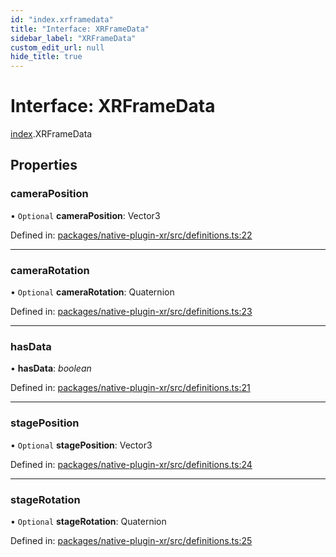 ```yaml
---
id: "index.xrframedata"
title: "Interface: XRFrameData"
sidebar_label: "XRFrameData"
custom_edit_url: null
hide_title: true
---
```


# Interface: XRFrameData

[index](../modules/index.md).XRFrameData

## Properties

### cameraPosition

• `Optional` **cameraPosition**: Vector3

Defined in: [packages/native-plugin-xr/src/definitions.ts:22](https://github.com/xr3ngine/xr3ngine/blob/716a06460/packages/native-plugin-xr/src/definitions.ts#L22)

___

### cameraRotation

• `Optional` **cameraRotation**: Quaternion

Defined in: [packages/native-plugin-xr/src/definitions.ts:23](https://github.com/xr3ngine/xr3ngine/blob/716a06460/packages/native-plugin-xr/src/definitions.ts#L23)

___

### hasData

• **hasData**: *boolean*

Defined in: [packages/native-plugin-xr/src/definitions.ts:21](https://github.com/xr3ngine/xr3ngine/blob/716a06460/packages/native-plugin-xr/src/definitions.ts#L21)

___

### stagePosition

• `Optional` **stagePosition**: Vector3

Defined in: [packages/native-plugin-xr/src/definitions.ts:24](https://github.com/xr3ngine/xr3ngine/blob/716a06460/packages/native-plugin-xr/src/definitions.ts#L24)

___

### stageRotation

• `Optional` **stageRotation**: Quaternion

Defined in: [packages/native-plugin-xr/src/definitions.ts:25](https://github.com/xr3ngine/xr3ngine/blob/716a06460/packages/native-plugin-xr/src/definitions.ts#L25)
